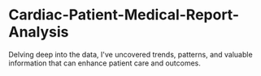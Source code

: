 # Cardiac-Patient-Medical-Report-Analysis
Delving deep into the data, I've uncovered trends, patterns, and valuable information that can enhance patient care and outcomes.
